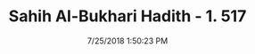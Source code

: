 ---
title        : "Sahih Al-Bukhari Hadith - 1. 517"
date         : 7/25/2018 1:50:23 PM
draft        : false
type         : "hadith"
layout       : "hadith"
BookCode     : "SHB"
VolumeNumber : "1"
HadithNumber : "517"
categories  :  ["Prayer Times-The time for Zuhr prayer"]
tags  :  ["Anas bin Malik"]
---